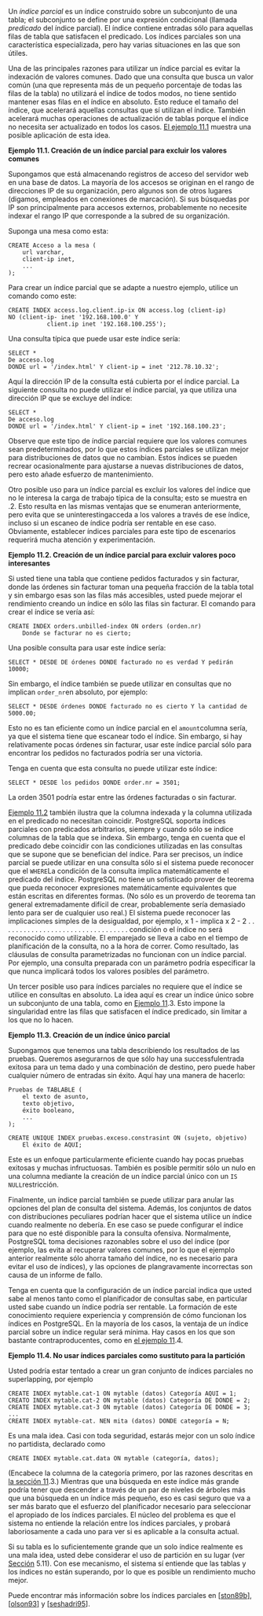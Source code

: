 Un *índice parcial* es un índice construido sobre un subconjunto de una tabla; el subconjunto se define por una expresión condicional (llamada *predicado* del índice parcial). El índice contiene entradas sólo para aquellas  filas de tabla que satisfacen el predicado. Los índices parciales son  una característica especializada, pero hay varias situaciones en las que son útiles.

Una de las principales razones para utilizar un índice parcial es  evitar la indexación de valores comunes. Dado que una consulta que busca un valor común (una que representa más de un pequeño porcentaje de  todas las filas de la tabla) no utilizará el índice de todos modos, no  tiene sentido mantener esas filas en el índice en absoluto. Esto reduce  el tamaño del índice, que acelerará aquellas consultas que sí utilizan  el índice. También acelerará muchas operaciones de actualización de  tablas porque el índice no necesita ser actualizado en todos los casos. [El ejemplo 11.1](https://www.postgresql.org/docs/current/indexes-partial.html#INDEXES-PARTIAL-EX1) muestra una posible aplicación de esta idea.

**Ejemplo 11.1. Creación de un índice parcial para excluir los valores comunes**

Supongamos que está almacenando registros de acceso del  servidor web en una base de datos. La mayoría de los accesos se originan en el rango de direcciones IP de su organización, pero algunos son de  otros lugares (digamos, empleados en conexiones de marcación). Si sus  búsquedas por IP son principalmente para accesos externos, probablemente no necesite indexar el rango IP que corresponde a la subred de su  organización.

Suponga una mesa como esta:

```
CREATE Acceso a la mesa (
    url varchar,
    client-ip inet,
    ...
);
```

Para crear un índice parcial que se adapte a nuestro ejemplo, utilice un comando como este:

```
CREATE INDEX access.log.client.ip-ix ON access.log (client-ip)
NO (client-ip- inet '192.168.100.0' Y
           client.ip inet '192.168.100.255');
```

Una consulta típica que puede usar este índice sería:

```
SELECT *
De acceso.log
DONDE url = '/index.html' Y client-ip = inet '212.78.10.32';
```

Aquí la dirección IP de la consulta está cubierta por el índice parcial. La siguiente consulta no puede utilizar el índice parcial, ya  que utiliza una dirección IP que se excluye del índice:

```
SELECT *
De acceso.log
DONDE url = '/index.html' Y client-ip = inet '192.168.100.23';
```

Observe que este tipo de índice parcial requiere que los  valores comunes sean predeterminados, por lo que estos índices parciales se utilizan mejor para distribuciones de datos que no cambian. Estos  índices se pueden recrear ocasionalmente para ajustarse a nuevas  distribuciones de datos, pero esto añade esfuerzo de mantenimiento.

Otro posible uso para un índice parcial es excluir los valores del índice que no le interesa la carga de trabajo típica de la consulta; esto se muestra en .2. Esto resulta en las mismas ventajas que se enumeran anteriormente, pero evita que se uninterestingacceda a los valores  a través de ese índice, incluso si un escaneo de índice podría ser  rentable en ese caso. Obviamente, establecer índices parciales para este tipo de escenarios requerirá mucha atención y experimentación.

**Ejemplo 11.2. Creación de un índice parcial para excluir valores poco interesantes**

Si usted tiene una tabla que contiene pedidos facturados y sin  facturar, donde las órdenes sin facturar toman una pequeña fracción de  la tabla total y sin embargo esas son las filas más accesibles, usted  puede mejorar el rendimiento creando un índice en sólo las filas sin  facturar. El comando para crear el índice se vería así:

```
CREATE INDEX orders.unbilled-index ON orders (orden.nr)
    Donde se facturar no es cierto;
```

Una posible consulta para usar este índice sería:

```
SELECT * DESDE DE órdenes DONDE facturado no es verdad Y pedirán 10000;
```

Sin embargo, el índice también se puede utilizar en consultas que no implican  `order_nr`en absoluto, por ejemplo:

```
SELECT * DESDE órdenes DONDE facturado no es cierto Y la cantidad de 5000.00;
```

Esto no es tan eficiente como un índice parcial en el  `amount`columna sería, ya que el sistema tiene que escanear todo el índice. Sin  embargo, si hay relativamente pocas órdenes sin facturar, usar este  índice parcial sólo para encontrar los pedidos no facturados podría ser  una victoria.

Tenga en cuenta que esta consulta no puede utilizar este índice:

```
SELECT * DESDE los pedidos DONDE order.nr = 3501;
```

La orden 3501 podría estar entre las órdenes facturadas o sin facturar.

[Ejemplo 11.2](https://www.postgresql.org/docs/current/indexes-partial.html#INDEXES-PARTIAL-EX2) también ilustra que la columna indexada y la columna utilizada en el predicado no necesitan coincidir. PostgreSQL soporta índices parciales con predicados arbitrarios, siempre y cuando  sólo se indice columnas de la tabla que se indexa. Sin embargo, tenga en cuenta que el predicado debe coincidir con las condiciones utilizadas  en las consultas que se supone que se benefician del índice. Para ser  precisos, un índice parcial se puede utilizar en una consulta sólo si el sistema puede reconocer que el  `WHERE`La condición de la consulta implica matemáticamente el predicado del índice. PostgreSQL no tiene un sofisticado prover de teorema que pueda reconocer  expresiones matemáticamente equivalentes que están escritas en  diferentes formas. (No sólo es un proverdo de teorema tan general  extremadamente difícil de crear, probablemente sería demasiado lento  para ser de cualquier uso real.) El sistema puede reconocer las  implicaciones simples de la desigualdad, por ejemplo, x 1 - implica x 2 - 2 . . . . . . . . . . . . . . . . . . . . . . . . . . . . . . . . .    condición o el índice no será reconocido como utilizable. El emparejado  se lleva a cabo en el tiempo de planificación de la consulta, no a la  hora de correr. Como resultado, las cláusulas de consulta parametrizadas no funcionan con un índice parcial. Por ejemplo, una consulta preparada con un parámetro podría especificar la que nunca implicará  todos los valores posibles del parámetro.

Un tercer posible uso para índices parciales no requiere que el  índice se utilice en consultas en absoluto. La idea aquí es crear un  índice único sobre un subconjunto de una tabla, como en [Ejemplo 11](https://www.postgresql.org/docs/current/indexes-partial.html#INDEXES-PARTIAL-EX3).3. Esto impone la singularidad entre las filas que satisfacen el índice predicado, sin limitar a los que no lo hacen.

**Ejemplo 11.3. Creación de un índice único parcial**

Supongamos que tenemos una tabla describiendo los resultados de las pruebas. Queremos asegurarnos de que sólo hay una successfulentrada exitosa para un tema dado y una combinación de destino, pero puede haber cualquier número de entradas sin éxito. Aquí hay una manera de hacerlo:

```
Pruebas de TABLABLE (
    el texto de asunto,
    texto objetivo,
    éxito booleano,
    ...
);

CREATE UNIQUE INDEX pruebas.exceso.constrasint ON (sujeto, objetivo)
    El éxito de AQUI;
```

Este es un enfoque particularmente eficiente cuando hay pocas  pruebas exitosas y muchas infructuosas. También es posible permitir sólo un nulo en una columna mediante la creación de un índice parcial único  con un  `IS NULL`restricción.

Finalmente, un índice parcial también se puede utilizar para anular las opciones del plan de consulta del sistema. Además, los conjuntos de datos con distribuciones peculiares podrían hacer que el sistema  utilice un índice cuando realmente no debería. En ese caso se puede  configurar el índice para que no esté disponible para la consulta  ofensiva. Normalmente, PostgreSQL toma decisiones razonables sobre el uso del índice (por ejemplo, las  evita al recuperar valores comunes, por lo que el ejemplo anterior  realmente sólo ahorra tamaño del índice, no es necesario para evitar el  uso de índices), y las opciones de plangravamente incorrectas son causa  de un informe de fallo.

Tenga en cuenta que la configuración de un índice parcial indica  que usted sabe al menos tanto como el planificador de consultas sabe, en particular usted sabe cuando un índice podría ser rentable. La  formación de este conocimiento requiere experiencia y comprensión de  cómo funcionan los índices en PostgreSQL. En la mayoría de los casos, la ventaja de un índice parcial sobre un  índice regular será mínima. Hay casos en los que son bastante  contraproducentes, como en [el ejemplo 11](https://www.postgresql.org/docs/current/indexes-partial.html#INDEXES-PARTIAL-EX4).4.

**Ejemplo 11.4. No usar índices parciales como sustituto para la partición**

Usted podría estar tentado a crear un gran conjunto de índices parciales no superlapping, por ejemplo

```
CREATE INDEX mytable.cat-1 ON mytable (datos) Categoría AQUI = 1;
CREATO INDEX mytable.cat-2 ON mytable (datos) Categoría DE DONDE = 2;
CREATE INDEX mytable.cat-3 ON mytable (datos) Categoría DE DONDE = 3;
...
CREATE INDEX mytable-cat. NEN mita (datos) DONDE categoría = N;
```

Es una mala idea. Casi con toda seguridad, estarás mejor con un solo índice no partidista, declarado como

```
CREATE INDEX mytable.cat.data ON mytable (categoría, datos);
```

(Encabece la columna de la categoría primero, por las razones descritas en [la sección 11](https://www.postgresql.org/docs/current/indexes-multicolumn.html).3.) Mientras que una búsqueda en este índice más grande podría tener que  descender a través de un par de niveles de árboles más que una búsqueda  en un índice más pequeño, eso es casi seguro que va a ser más barato que el esfuerzo del planificador necesario para seleccionar el apropiado de los índices parciales. El núcleo del problema es que el sistema no  entiende la relación entre los índices parciales, y probará  laboriosamente a cada uno para ver si es aplicable a la consulta actual.

Si su tabla es lo suficientemente grande que un solo índice  realmente es una mala idea, usted debe considerar el uso de partición en su lugar (ver [Sección](https://www.postgresql.org/docs/current/ddl-partitioning.html) 5.11). Con ese mecanismo, el sistema sí entiende que las tablas y los  índices no están superando, por lo que es posible un rendimiento mucho  mejor.

Puede encontrar más información sobre los índices parciales en [[ston89b\]](https://www.postgresql.org/docs/current/biblio.html#STON89B), [[olson93\]](https://www.postgresql.org/docs/current/biblio.html#OLSON93) y [[seshadri95](https://www.postgresql.org/docs/current/biblio.html#SESHADRI95)].